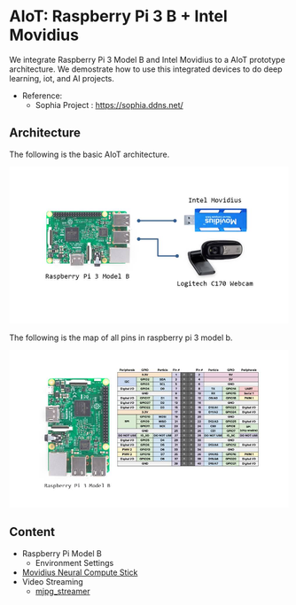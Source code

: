 # AIoT: Raspberry Pi 3 B + Intel Movidius



We integrate Raspberry Pi 3 Model B and Intel Movidius to a AIoT prototype architecture. We demostrate how to use this integrated devices to do deep learning, iot, and AI projects.



* Reference:
  * Sophia Project : https://sophia.ddns.net/



## Architecture



The following is the basic AIoT architecture.

![](./images/architecture.jpg)

The following is the map of all pins in raspberry pi 3 model b.

![](./images/pi3b_pin.jpg)



## Content



* Raspberry Pi Model B
  * Environment Settings
* [Movidius Neural Compute Stick](movidius/README.md)
* Video Streaming
  * [mjpg_streamer](mjpg_streamer/README.md)